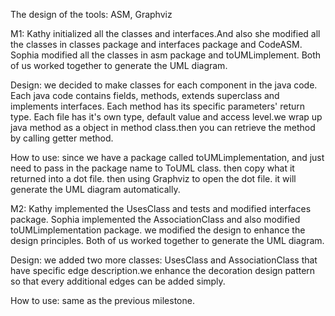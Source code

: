 The design of the tools: ASM, Graphviz

M1:
Kathy initialized all the classes and interfaces.And also she modified all the classes in classes package and interfaces package and CodeASM.
Sophia modified all the classes in asm package and toUMLimplement.
Both of us worked together to generate the UML diagram.

Design:
we decided to make classes for each component in the java code. Each java code contains fields, methods, extends superclass and implements interfaces. Each method has its specific parameters' return type. Each file has it's own type, default value and access level.we wrap up java method as a object in method class.then you can retrieve the method by calling getter method.


How to use:
since we have a package called toUMLimplementation, and just need to pass in the package 
name to ToUML class. then copy what it returned into a dot file. 
then using Graphviz to open the dot file. it will generate the UML diagram automatically. 

M2:
Kathy implemented the UsesClass and tests and modified interfaces package.
Sophia implemented the AssociationClass and also modified toUMLimplementation package.
we modified the design to enhance the design principles.
Both of us worked together to generate the UML diagram.

Design: we added two more classes: UsesClass and AssociationClass that have specific edge description.we enhance the decoration design pattern so that every additional edges can be added simply.

How to use:
same as the previous milestone.
